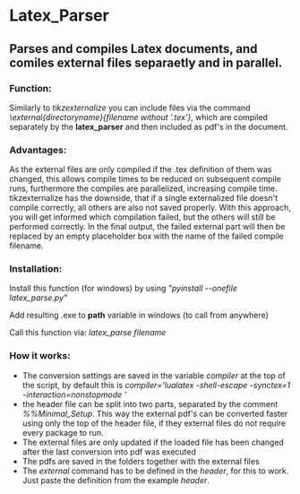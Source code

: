 # Latex_Parser
## Parses and compiles Latex documents, and comiles external files separaetly and in parallel. 

### Function: 
Similarly to *tikzexternalize* you can include files via the command *\external{directoryname}{filename without '.tex'}*, which are compiled separately by the **latex_parser** and then included as pdf's in the document. 

### Advantages:
As the external files are only compiled if the .tex definition of them was changed, this allows compile times to be reduced on subsequent compile runs, furthermore the compiles are parallelized, increasing compile time. tikzexternalize has the downside, that if a single externalized file doesn't compile correctly, all others are also not saved properly. With this approach, you will get informed which compilation failed, but the others will still be performed correctly. In the final output, the failed external part will then be replaced by an empty placeholder box with the name of the failed compile filename. 

### Installation:
Install this function (for windows) by using *"pyinstall --onefile latex_parse.py"*

Add resulting .exe to **path** variable in windows (to call from anywhere)

Call this function via: *latex_parse filename*

### How it works:
* The conversion settings are saved in the variable *compiler* at the top of the script, by default this is *compiler='lualatex -shell-escape -synctex=1 -interaction=nonstopmode '*
* the header file can be split into two parts, separated by the comment *%%Minimal_Setup*. This way the external pdf's can be converted faster using only the top of the header file, if they external files do not require every package to run. 
* The external files are only updated if the loaded file has been changed after the last conversion into pdf was executed
* The pdfs are saved in the folders together with the external files
* The *external* command has to be defined in the *header*, for this to work. Just paste the definition from the example *header*.
